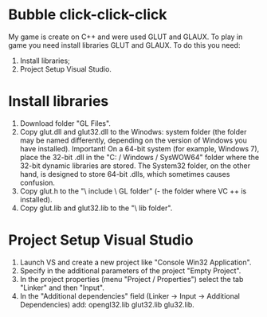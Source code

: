 # Bubble click-click-click

My game is create on C++ and were used GLUT and GLAUX. 
To play in game you need install libraries GLUT and GLAUX. To do this you need:
1. Install libraries;
2. Project Setup Visual Studio.

# Install libraries

1. Download folder "GL Files".
2. Copy glut.dll and glut32.dll to the Winodws: system folder (the folder may be named differently, depending on the version of Windows you have installed).
   Important! On a 64-bit system (for example, Windows 7), place the 32-bit .dll in the "C: / Windows / SysWOW64" folder where the 32-bit dynamic libraries are stored. The System32 folder, on the other hand, is designed to store 64-bit .dlls, which sometimes causes confusion.
4. Copy glut.h to the "\ include \ GL folder" (- the folder where VC ++ is installed).
5. Copy glut.lib and glut32.lib to the "\ lib folder".

# Project Setup Visual Studio

1. Launch VS and create a new project like "Console Win32 Application".
2. Specify in the additional parameters of the project "Empty Project".
3. In the project properties (menu "Project / Properties") select the tab "Linker" and then "Input".
4. In the "Additional dependencies" field (Linker -> Input -> Additional Dependencies) add: opengl32.lib glut32.lib glu32.lib.
